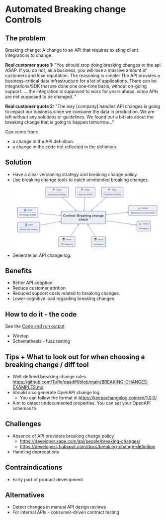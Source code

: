 # Automated Breaking change Controls

## The problem
Breaking change: A change to an API that requires existing client integrations to change. 

**Real customer quote 1:**  "You should stop doing breaking changes to the api ASAP. If you do not, as a business, you will lose a massive amount of customers and lose reputation. The reasoning is simple: The API provides a business-critical data infrastructure for a lot of applications.
There can be integrations/SDK that are done one one-time basis, without on-going support. ....the integration is supposed to work for years ahead, since APIs are not supposed to be changed. "

**Real customer quote 2:** "The way [company] handles API changes is going to impact our business since we consume the data in production. We are left without any solutions or guidelines. We found out a bit late about the breaking change that is going to happen tomorrow..."

Can come from:
- a change in the API definition.
- a change in the code not reflected in the definition.

## Solution
- Have a clear versioning strategy and breaking change policy.
- Use breaking change tools to catch unintended breaking changes.
 ![Breaking Change Control](./breaking_change.png)
- Generate an API change log.

## Benefits
- Better API adoption 
- Reduce customer attrition
- Reduced support costs related to breaking changes. 
- Lower cognitive load regarding breaking changes 

## How to do it - the code
See the [Code and run output](./.github/workflows/breaking-checks.yaml)
- Wiretap
- Schemathesis - fuzz testing

## Tips + What to look out for when choosing a breaking change / diff tool
- Well-defined breaking change rules. https://github.com/Tufin/oasdiff/blob/main/BREAKING-CHANGES-EXAMPLES.md
- Should also generate OpenAPI change log. 
  - You can follow the format in https://keepachangelog.com/en/1.0.0/ 
- Aim to detect undocumented properties. You can set your OpenAPI schemas to 

## Challenges
- Absence of API providers breaking change policy
  - https://developer.sage.com/api/people/breaking-changes/
  - https://developers.hubspot.com/docs/breaking-change-definition
- Handling deprecations

## Contraindications
- Early part of product development

## Alternatives
- Detect changes in manual API design reviews
- For internal APIs - consumer-driven contract testing 